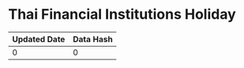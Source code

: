 # Thai Financial Institutions Holiday

| Updated Date | Data Hash |
| --- | --- |
| <!--Date:Begin-->0<!--Date:End--> | <!--Version:Begin-->0<!--Version:End--> |
